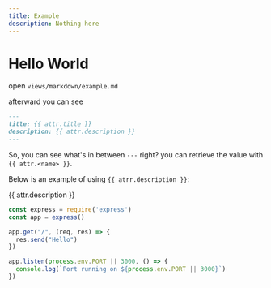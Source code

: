 ```yaml
---
title: Example
description: Nothing here
---
```


# Hello World
open `views/markdown/example.md`

afterward you can see
```md
---
title: {{ attr.title }}
description: {{ attr.description }}
---
```
So, you can see what's in between ``---`` right? you can retrieve the value with <code>&#123;&#123; attr.&lt;name&gt; &#125;&#125;</code>.

Below is an example of using <code>&#123;&#123; atrr.description &#125;&#125;</code>:


{{ attr.description }}


```js
const express = require('express')
const app = express()

app.get("/", (req, res) => {
  res.send("Hello")
})

app.listen(process.env.PORT || 3000, () => {
  console.log(`Port running on ${process.env.PORT || 3000}`)
})
```